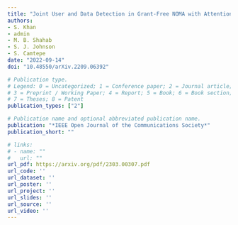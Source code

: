 ```yaml
---
title: "Joint User and Data Detection in Grant-Free NOMA with Attention-based BiLSTM Network"
authors:
- S. Khan
- admin
- M. B. Shahab
- S. J. Johnson
- S. Camtepe
date: "2022-09-14"
doi: "10.48550/arXiv.2209.06392"

# Publication type.
# Legend: 0 = Uncategorized; 1 = Conference paper; 2 = Journal article;
# 3 = Preprint / Working Paper; 4 = Report; 5 = Book; 6 = Book section;
# 7 = Theses; 8 = Patent
publication_types: ["2"]

# Publication name and optional abbreviated publication name.
publication: "*IEEE Open Journal of the Communications Society*"
publication_short: ""

# links:
# - name: ""
#   url: ""
url_pdf: https://arxiv.org/pdf/2303.00307.pdf
url_code: ''
url_dataset: ''
url_poster: ''
url_project: ''
url_slides: ''
url_source: ''
url_video: ''
---
```



